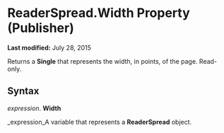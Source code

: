 
# ReaderSpread.Width Property (Publisher)

 **Last modified:** July 28, 2015

Returns a  **Single** that represents the width, in points, of the page. Read-only.

## Syntax

 _expression_. **Width**

 _expression_A variable that represents a  **ReaderSpread** object.

